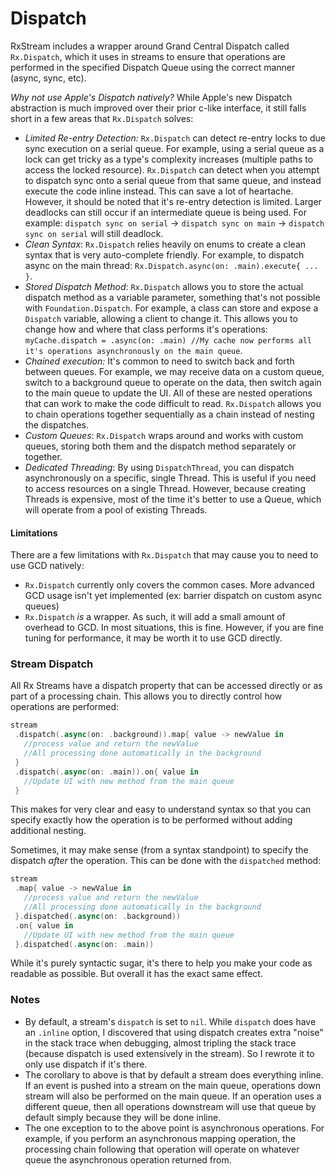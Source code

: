 # Dispatch

RxStream includes a wrapper around Grand Central Dispatch called `Rx.Dispatch`, which it uses in streams to ensure that operations are performed in the specified Dispatch Queue using the correct manner (async, sync, etc).

_Why not use Apple's Dispatch natively?_  While Apple's new Dispatch abstraction is much improved over their prior c-like interface, it still falls short in a few areas that `Rx.Dispatch` solves:

 - _Limited Re-entry Detection:_  `Rx.Dispatch` can detect re-entry locks to due sync execution on a serial queue.  For example, using a serial queue as a lock can get tricky as a type's complexity increases (multiple paths to access the locked resource). `Rx.Dispatch` can detect when you attempt to dispatch sync onto a serial queue from that same queue, and instead execute the code inline instead.  This can save a lot of heartache.  However, it should be noted that it's re-entry detection is limited.  Larger deadlocks can still occur if an intermediate queue is being used.  For example: `dispatch sync on serial` -> `dispatch sync on main` -> `dispatch sync on serial` will still deadlock.
 - _Clean Syntax_: `Rx.Dispatch` relies heavily on enums to create a clean syntax that is very auto-complete friendly.  For example, to dispatch async on the main thread: `Rx.Dispatch.async(on: .main).execute{ ... }`.  
 - _Stored Dispatch Method_: `Rx.Dispatch` allows you to store the actual dispatch method as a variable parameter, something that's not possible with `Foundation.Dispatch`. For example, a class can store and expose a `Dispatch` variable, allowing a client to change it.  This allows you to change how and where that class performs it's operations: `myCache.dispatch = .async(on: .main) //My cache now performs all it's operations asynchronously on the main queue`. 
 - _Chained execution:_ It's common to need to switch back and forth between queues.  For example, we may receive data on a custom queue, switch to a background queue to operate on the data, then switch again to the main queue to update the UI.  All of these are nested operations that can work to make the code difficult to read.  `Rx.Dispatch` allows you to chain operations together sequentially as a chain instead of nesting the dispatches.
 - _Custom Queues_: `Rx.Dispatch` wraps around and works with custom queues, storing both them and the dispatch method separately or together.
 - _Dedicated Threading_: By using `DispatchThread`, you can dispatch asynchronously on a specific, single Thread.  This is useful if you need to access resources on a single Thread.  However, because creating Threads is expensive, most of the time it's better to use a Queue, which will operate from a pool of existing Threads.
 
#### Limitations 

There are a few limitations with `Rx.Dispatch` that may cause you to need to use GCD natively:

 - `Rx.Dispatch` currently only covers the common cases.  More advanced GCD usage isn't yet implemented (ex: barrier dispatch on custom async queues)
 - `Rx.Dispatch` _is_ a wrapper.  As such, it will add a small amount of overhead to GCD. In most situations, this is fine.  However, if you are fine tuning for performance, it may be worth it to use GCD directly.
 
 
 ### Stream Dispatch
 
 All Rx Streams have a dispatch property that can be accessed directly or as part of a processing chain.  This allows you to directly control how operations are performed:
   
   ```swift
   stream
    .dispatch(.async(on: .background)).map{ value -> newValue in
      //process value and return the newValue
      //All processing done automatically in the background
    }
    .dispatch(.async(on: .main)).on{ value in
      //Update UI with new method from the main queue
    }
```

This makes for very clear and easy to understand syntax so that you can specify exactly how the operation is to be performed without adding additional nesting.

Sometimes, it may make sense (from a syntax standpoint) to specify the dispatch _after_ the operation.  This can be done with the `dispatched` method:

   ```swift
   stream
    .map{ value -> newValue in
      //process value and return the newValue
      //All processing done automatically in the background
    }.dispatched(.async(on: .background))
    .on{ value in
      //Update UI with new method from the main queue
    }.dispatched(.async(on: .main))
```

While it's purely syntactic sugar, it's there to help you make your code as readable as possible.  But overall it has the exact same effect.

### Notes

 - By default, a stream's `dispatch` is set to `nil`.  While `dispatch` does have an `.inline` option, I discovered that using dispatch creates extra "noise" in the stack trace when debugging, almost tripling the stack trace (because dispatch is used extensively in the stream).  So I rewrote it to only use dispatch if it's there.
 - The corollary to above is that by default a stream does everything inline. If an event is pushed into a stream on the main queue, operations down stream will also be performed on the main queue.  If an operation uses a different queue, then all operations downstream will use that queue by default simply because they will be done inline.  
 - The one exception to to the above point is asynchronous operations.  For example, if you perform an asynchronous mapping operation, the processing chain following that operation will operate on whatever queue the asynchronous operation returned from.
